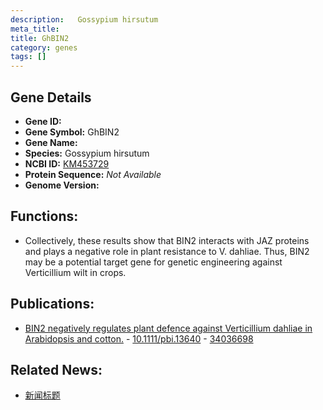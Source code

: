 ```yaml
---
description:   Gossypium hirsutum
meta_title:
title: GhBIN2
category: genes
tags: []
---
```


## Gene Details
- **Gene ID:**	[](https://www.maizegdb.org/gene_center/gene/)
- **Gene Symbol:** GhBIN2
- **Gene Name:** 
- **Species:** Gossypium hirsutum
- **NCBI ID:** [ KM453729 ]()
- **Protein Sequence:** *Not Available*
- **Genome Version:** []()

## Functions:
   - Collectively, these results show that BIN2 interacts with JAZ proteins and plays a negative role in plant resistance to V. dahliae.  Thus, BIN2 may be a potential target gene for genetic engineering against Verticillium wilt in crops.

## Publications:
   - [BIN2 negatively regulates plant defence against Verticillium dahliae in Arabidopsis and cotton.]( https://onlinelibrary.wiley.com/doi/10.1111/pbi.13640 ) - [10.1111/pbi.13640]( https://onlinelibrary.wiley.com/doi/10.1111/pbi.13640 ) - [34036698](https://pubmed.ncbi.nlm.nih.gov/34036698/)

## Related News:
   - [新闻标题](https://mp.weixin.qq.com/s?__biz=Mzg3MDEwNDEyMg==&mid=2247512299&idx=1&sn=e1b7cdb913b0092e95813b5847ba6176&chksm=ce901dbef9e794a8b9b090ad683361c9d1fb65ce19303ba691d3c2affa3af9035408a73f3e2f&scene=27#wechat_redirect)
